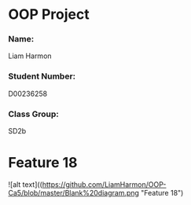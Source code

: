 # OOP Project
### Name:
Liam Harmon
### Student Number:
D00236258
### Class Group:
SD2b

# Feature 18
![alt text]((https://github.com/LiamHarmon/OOP-Ca5/blob/master/Blank%20diagram.png "Feature 18")
